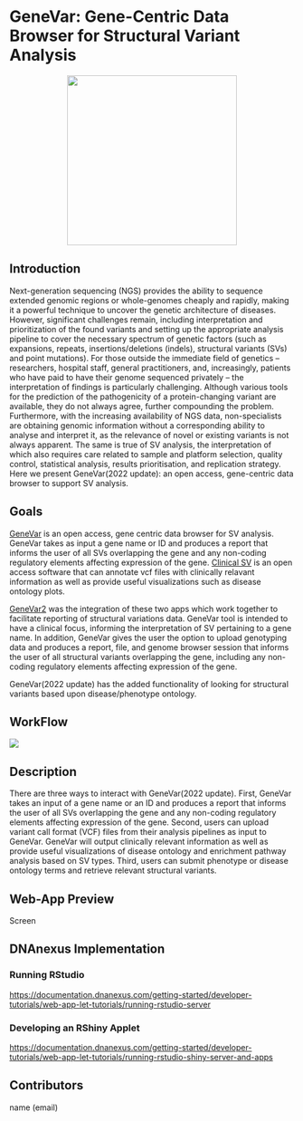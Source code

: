 # GeneVar: Gene-Centric Data Browser for Structural Variant Analysis

<p align="center">
  <img width="300" height="300" src="https://user-images.githubusercontent.com/82537630/195174788-6acc9837-e610-4ad2-8211-48a19debf30f.png">
 
</p>



## Introduction

Next-generation sequencing (NGS) provides the ability to sequence extended genomic regions or whole-genomes cheaply and rapidly, making it a powerful technique to uncover the genetic architecture of diseases. However, significant challenges remain, including interpretation and prioritization of the found variants and setting up the appropriate analysis pipeline to cover the necessary spectrum of genetic factors (such as expansions, repeats, insertions/deletions (indels), structural variants (SVs) and point mutations). For those outside the immediate field of genetics – researchers, hospital staff, general practitioners, and, increasingly, patients who have paid to have their genome sequenced privately – the interpretation of findings is particularly challenging. Although various tools for the prediction of the pathogenicity of a protein-changing variant are available, they do not always agree, further compounding the problem. Furthermore, with the increasing availability of NGS data, non-specialists are obtaining genomic information without a corresponding ability to analyse and interpret it, as the relevance of novel or existing variants is not always apparent. The same is true of SV analysis, the interpretation of which also requires care related to sample and platform selection, quality control, statistical analysis, results prioritisation, and replication strategy. Here we present GeneVar(2022 update): an open access, gene-centric data browser to support SV analysis.

## Goals

[GeneVar](https://github.com/collaborativebioinformatics/GeneVar) is an open access, gene centric data browser for SV analysis. GeneVar takes as input a gene name or ID and produces a report that informs the user of all SVs overlapping the gene and any non-coding regulatory elements affecting expression of the gene. [Clinical SV](https://github.com/collaborativebioinformatics/clinical_SVs) is an open access software that can annotate vcf files with clinically relavant information as well as provide useful visualizations such as disease ontology plots.

[GeneVar2](https://github.com/collaborativebioinformatics/GeneVar2) was the integration of these two apps which work together to facilitate reporting of structural variations data. GeneVar tool is intended to have a clinical focus, informing the interpretation of SV pertaining to a gene name. In addition, GeneVar gives the user the option to upload genotyping data and produces a report, file, and genome browser session that informs the user of all structural variants overlapping the gene, including any non-coding regulatory elements affecting expression of the gene.

GeneVar(2022 update) has the added functionality of looking for structural variants based upon disease/phenotype ontology.

## WorkFlow

![](genevar-22.png)

## Description

There are three ways to interact with GeneVar(2022 update). First, GeneVar takes an input of a gene name or an ID and produces a report that informs the user of all SVs overlapping the gene and any non-coding regulatory elements affecting expression of the gene. Second, users can upload variant call format (VCF) files from their analysis pipelines as input to GeneVar. GeneVar will output clinically relevant information as well as provide useful visualizations of disease ontology and enrichment pathway analysis based on SV types. Third, users can submit phenotype or disease ontology terms and retrieve relevant structural variants.

## Web-App Preview

Screen


## DNAnexus Implementation

### Running RStudio

https://documentation.dnanexus.com/getting-started/developer-tutorials/web-app-let-tutorials/running-rstudio-server

### Developing an RShiny Applet

https://documentation.dnanexus.com/getting-started/developer-tutorials/web-app-let-tutorials/running-rstudio-shiny-server-and-apps

## Contributors

name (email)

